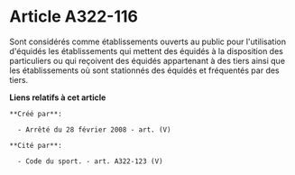 # Article A322-116

Sont considérés comme établissements ouverts au public pour l'utilisation d'équidés les établissements qui mettent des
équidés à la disposition des particuliers ou qui reçoivent des équidés appartenant à des tiers ainsi que les établissements
où sont stationnés des équidés et fréquentés par des tiers.

**Liens relatifs à cet article**

	**Créé par**:

	  - Arrêté du 28 février 2008 - art. (V)

	**Cité par**:

	  - Code du sport. - art. A322-123 (V)
